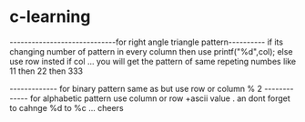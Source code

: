# c-learning
-----------------------------for right angle triangle pattern----------
if its changing number of pattern in every column then use printf("%d",col); else use row insted if col ... you will get the pattern of same repeting numbes like 11 then 22 then 333


------------- for binary pattern same as but use row or column % 2
------------- for alphabetic pattern use column or row +ascii value . an dont forget to  cahnge %d to %c ... cheers
